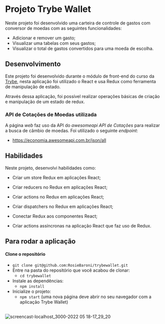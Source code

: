 # Projeto Trybe Wallet

Neste projeto foi desenvolvido uma carteira de controle de gastos com conversor de moedas com as seguintes funcionalidades:

- Adicionar e remover um gasto;
- Visualizar uma tabelas com seus gastos;
- Visualizar o total de gastos convertidos para uma moeda de escolha.

## Desenvolvimento

Este projeto foi desenvolvido durante o módulo de front-end do curso da <a href="https://betrybe.com">Trybe</a></li>, nesta aplicação foi utilizado o React e usa Redux como ferramenta de manipulação de estado.

Através dessa aplicação, foi possível realizar operações básicas de criação e manipulação de um estado de redux.

### API de Cotações de Moedas utilizada

A página _web_ faz uso da API do _awesomeapi API de Cotações_ para realizar a busca de câmbio de moedas. Foi utilizado o seguinte _endpoint_:

- <https://economia.awesomeapi.com.br/json/all>

## Habilidades

Neste projeto, desenvolvi habilidades como:

- Criar um store Redux em aplicações React;

- Criar reducers no Redux em aplicações React;

- Criar actions no Redux em aplicações React;

- Criar dispatchers no Redux em aplicações React;

- Conectar Redux aos componentes React;

- Criar actions assíncronas na aplicação React que faz uso de Redux.

## Para rodar a aplicação

#### Clone o repositório

- `git clone git@github.com:RosieBaroni/trybewallet.git`
- Entre na pasta do repositório que você acabou de clonar:
  - `cd trybewallet`
- Instale as dependências:
  - `npm install`
- Inicialize o projeto:
  - `npm start` (uma nova página deve abrir no seu navegador com a aplicação Trybe Wallet)
  
##
 
 ![screencast-localhost_3000-2022 05 18-17_29_20](https://user-images.githubusercontent.com/92735583/169151123-7815e02a-60a0-4c43-b2c8-6a8b89d32b0e.gif)
